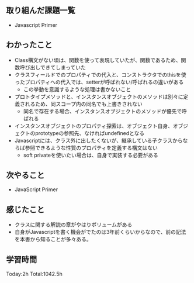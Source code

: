 ## 取り組んだ課題一覧

- Javascript Primer

## わかったこと

* Class構文がない頃は、関数を使って表現していたが、関数であるため、関数呼び出しできてしまっていた
* クラスフィールドでのプロパティでの代入と、コンストラクタでのthisを使ったプロパティへの代入では、setterが呼ばれない/呼ばれるの違いがある
  * この挙動を意識するような処理は書かないこと
* プロトタイプメソッドと、インスタンスオブジェクトのメソッドは別々に定義されるため、同スコープ内の同名でも上書きされない
  * 同名で存在する場合、インスタンスオブジェクトのメソッドが優先で呼ばれる
* インスタンスオブジェクトのプロパティ探索は、オブジェクト自身、オブジェクトのprototypeの参照先、なければundefinedとなる
* Javascriptには、クラス外に出したくないが、継承している子クラスからならば参照できるような性質のプロパティを定義する構文はない
  * soft privateを使いたい場合は、自身で実装する必要がある

## 次やること

- JavaScript Primer

## 感じたこと

* クラスに関する解説の章がやはりボリュームがある
* 自身がJavascriptを書く機会がでたのは3年前くらいからなので、前の記法を本書から知ることが多々ある。
 
## 学習時間

Today:2h
Total:1042.5h
